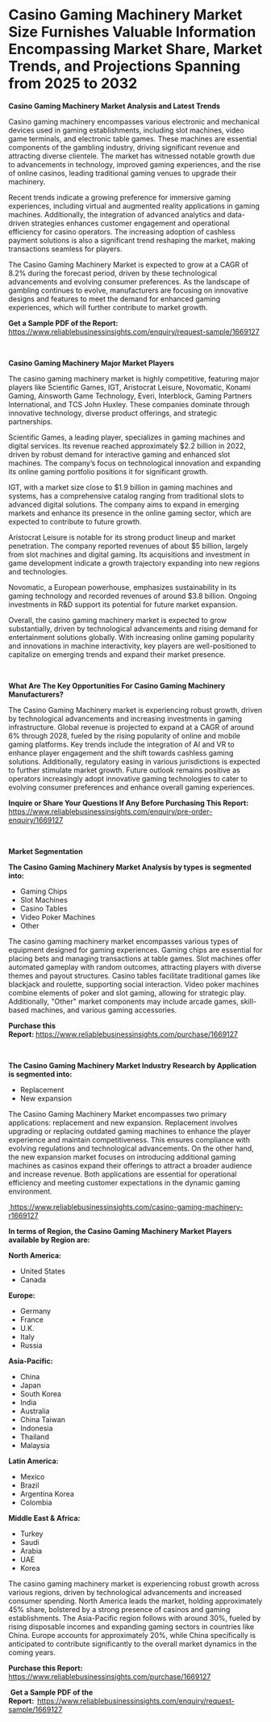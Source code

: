 <p><h1>Casino Gaming Machinery Market Size Furnishes Valuable Information Encompassing Market Share, Market Trends, and Projections Spanning from 2025 to 2032</h1></p><p><strong>Casino Gaming Machinery Market Analysis and Latest Trends</strong></p>
<p><p>Casino gaming machinery encompasses various electronic and mechanical devices used in gaming establishments, including slot machines, video game terminals, and electronic table games. These machines are essential components of the gambling industry, driving significant revenue and attracting diverse clientele. The market has witnessed notable growth due to advancements in technology, improved gaming experiences, and the rise of online casinos, leading traditional gaming venues to upgrade their machinery.</p><p>Recent trends indicate a growing preference for immersive gaming experiences, including virtual and augmented reality applications in gaming machines. Additionally, the integration of advanced analytics and data-driven strategies enhances customer engagement and operational efficiency for casino operators. The increasing adoption of cashless payment solutions is also a significant trend reshaping the market, making transactions seamless for players.</p><p>The Casino Gaming Machinery Market is expected to grow at a CAGR of 8.2% during the forecast period, driven by these technological advancements and evolving consumer preferences. As the landscape of gambling continues to evolve, manufacturers are focusing on innovative designs and features to meet the demand for enhanced gaming experiences, which will further contribute to market growth.</p></p>
<p><strong>Get a Sample PDF of the Report:&nbsp;</strong> <a href="https://www.reliablebusinessinsights.com/enquiry/request-sample/1669127?utm_campaign=3455&utm_medium=2&utm_source=Github&utm_content=ia&utm_term=12042025&utm_id=casino-gaming-machinery">https://www.reliablebusinessinsights.com/enquiry/request-sample/1669127</a></p>
<p>&nbsp;</p>
<p><strong>Casino Gaming Machinery Major Market Players</strong></p>
<p><p>The casino gaming machinery market is highly competitive, featuring major players like Scientific Games, IGT, Aristocrat Leisure, Novomatic, Konami Gaming, Ainsworth Game Technology, Everi, Interblock, Gaming Partners International, and TCS John Huxley. These companies dominate through innovative technology, diverse product offerings, and strategic partnerships.</p><p>Scientific Games, a leading player, specializes in gaming machines and digital services. Its revenue reached approximately $2.2 billion in 2022, driven by robust demand for interactive gaming and enhanced slot machines. The company’s focus on technological innovation and expanding its online gaming portfolio positions it for significant growth.</p><p>IGT, with a market size close to $1.9 billion in gaming machines and systems, has a comprehensive catalog ranging from traditional slots to advanced digital solutions. The company aims to expand in emerging markets and enhance its presence in the online gaming sector, which are expected to contribute to future growth.</p><p>Aristocrat Leisure is notable for its strong product lineup and market penetration. The company reported revenues of about $5 billion, largely from slot machines and digital gaming. Its acquisitions and investment in game development indicate a growth trajectory expanding into new regions and technologies.</p><p>Novomatic, a European powerhouse, emphasizes sustainability in its gaming technology and recorded revenues of around $3.8 billion. Ongoing investments in R&D support its potential for future market expansion.</p><p>Overall, the casino gaming machinery market is expected to grow substantially, driven by technological advancements and rising demand for entertainment solutions globally. With increasing online gaming popularity and innovations in machine interactivity, key players are well-positioned to capitalize on emerging trends and expand their market presence.</p></p>
<p>&nbsp;</p>
<p><strong>What Are The Key Opportunities For Casino Gaming Machinery Manufacturers?</strong></p>
<p><p>The Casino Gaming Machinery market is experiencing robust growth, driven by technological advancements and increasing investments in gaming infrastructure. Global revenue is projected to expand at a CAGR of around 6% through 2028, fueled by the rising popularity of online and mobile gaming platforms. Key trends include the integration of AI and VR to enhance player engagement and the shift towards cashless gaming solutions. Additionally, regulatory easing in various jurisdictions is expected to further stimulate market growth. Future outlook remains positive as operators increasingly adopt innovative gaming technologies to cater to evolving consumer preferences and enhance overall gaming experiences.</p></p>
<p><strong>Inquire or Share Your Questions If Any Before Purchasing This Report:</strong> <a href="https://www.reliablebusinessinsights.com/enquiry/pre-order-enquiry/1669127?utm_campaign=3455&utm_medium=2&utm_source=Github&utm_content=ia&utm_term=12042025&utm_id=casino-gaming-machinery">https://www.reliablebusinessinsights.com/enquiry/pre-order-enquiry/1669127</a></p>
<p>&nbsp;</p>
<p><strong>Market Segmentation</strong></p>
<p><strong>The Casino Gaming Machinery Market Analysis by types is segmented into:</strong></p>
<p><ul><li>Gaming Chips</li><li>Slot Machines</li><li>Casino Tables</li><li>Video Poker Machines</li><li>Other</li></ul></p>
<p><p>The casino gaming machinery market encompasses various types of equipment designed for gaming experiences. Gaming chips are essential for placing bets and managing transactions at table games. Slot machines offer automated gameplay with random outcomes, attracting players with diverse themes and payout structures. Casino tables facilitate traditional games like blackjack and roulette, supporting social interaction. Video poker machines combine elements of poker and slot gaming, allowing for strategic play. Additionally, "Other" market components may include arcade games, skill-based machines, and various gaming accessories.</p></p>
<p><strong>Purchase this Report:&nbsp;</strong><a href="https://www.reliablebusinessinsights.com/purchase/1669127?utm_campaign=3455&utm_medium=2&utm_source=Github&utm_content=ia&utm_term=12042025&utm_id=casino-gaming-machinery">https://www.reliablebusinessinsights.com/purchase/1669127</a></p>
<p>&nbsp;</p>
<p><strong>The Casino Gaming Machinery Market Industry Research by Application is segmented into:</strong></p>
<p><ul><li>Replacement</li><li>New expansion</li></ul></p>
<p><p>The Casino Gaming Machinery Market encompasses two primary applications: replacement and new expansion. Replacement involves upgrading or replacing outdated gaming machines to enhance the player experience and maintain competitiveness. This ensures compliance with evolving regulations and technological advancements. On the other hand, the new expansion market focuses on introducing additional gaming machines as casinos expand their offerings to attract a broader audience and increase revenue. Both applications are essential for operational efficiency and meeting customer expectations in the dynamic gaming environment.</p></p>
<p><a href="https://www.reliablebusinessinsights.com/casino-gaming-machinery-r1669127?utm_campaign=3455&utm_medium=2&utm_source=Github&utm_content=ia&utm_term=12042025&utm_id=casino-gaming-machinery">&nbsp;https://www.reliablebusinessinsights.com/casino-gaming-machinery-r1669127</a></p>
<p><strong>In terms of Region, the Casino Gaming Machinery Market Players available by Region are:</strong></p>
<p>
    <p> <strong> North America: </strong>
        <ul>
            <li>United States</li>
            <li>Canada</li>
        </ul>
        </p> 
    <p> <strong> Europe: </strong>
        <ul>
            <li>Germany</li>
            <li>France</li>
            <li>U.K.</li>
            <li>Italy</li>
            <li>Russia</li>
        </ul>
        </p> 
    <p> <strong> Asia-Pacific: </strong>
        <ul>
            <li>China</li>
            <li>Japan</li>
            <li>South Korea</li>
            <li>India</li>
            <li>Australia</li>
            <li>China Taiwan</li>
            <li>Indonesia</li>
            <li>Thailand</li>
            <li>Malaysia</li>
        </ul>
        </p> 
    <p> <strong> Latin America: </strong>
        <ul>
            <li>Mexico</li>
            <li>Brazil</li>
            <li>Argentina Korea</li>
            <li>Colombia</li>
        </ul>
        </p> 
    <p> <strong> Middle East & Africa: </strong>
        <ul>
            <li>Turkey</li>
            <li>Saudi</li>
            <li>Arabia</li>
            <li>UAE</li>
            <li>Korea</li>
        </ul>
    </p>
    </p>
<p><p>The casino gaming machinery market is experiencing robust growth across various regions, driven by technological advancements and increased consumer spending. North America leads the market, holding approximately 45% share, bolstered by a strong presence of casinos and gaming establishments. The Asia-Pacific region follows with around 30%, fueled by rising disposable incomes and expanding gaming sectors in countries like China. Europe accounts for approximately 20%, while China specifically is anticipated to contribute significantly to the overall market dynamics in the coming years.</p></p>
<p><strong>Purchase this Report: </strong><a href="https://www.reliablebusinessinsights.com/purchase/1669127?utm_campaign=3455&utm_medium=2&utm_source=Github&utm_content=ia&utm_term=12042025&utm_id=casino-gaming-machinery">https://www.reliablebusinessinsights.com/purchase/1669127</a></p>
<p>&nbsp;<strong>Get a Sample PDF of the Report:&nbsp;&nbsp;</strong><a href="https://www.reliablebusinessinsights.com/enquiry/request-sample/1669127?utm_campaign=3455&utm_medium=2&utm_source=Github&utm_content=ia&utm_term=12042025&utm_id=casino-gaming-machinery">https://www.reliablebusinessinsights.com/enquiry/request-sample/1669127</a></p>
<p><strong></strong></p>
<p><p></p><p></p><p></p></p>